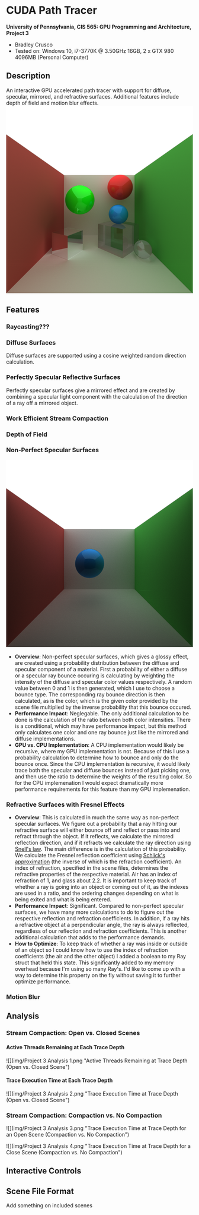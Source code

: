 CUDA Path Tracer
================

**University of Pennsylvania, CIS 565: GPU Programming and Architecture, Project 3**

* Bradley Crusco
* Tested on: Windows 10, i7-3770K @ 3.50GHz 16GB, 2 x GTX 980 4096MB (Personal Computer)

## Description
An interactive GPU accelerated path tracer with support for diffuse, specular, mirrored, and refractive surfaces. Additional features include depth of field and motion blur effects.
![](img/cornell_main_20k.png "Cornell Box")

## Features

### Raycasting???

### Diffuse Surfaces
Diffuse surfaces are supported using a cosine weighted random direction calculation.

### Perfectly Specular Reflective Surfaces
Perfectly specular surfaces give a mirrored effect and are created by combining a specular light component with the calculation of the direction of a ray off a mirrored object.

### Work Efficient Stream Compaction



### Depth of Field

### Non-Perfect Specular Surfaces
![](img/cornell_np_spec.2015-09-26_23-41-17z.5000samp.png "Non-Perfect Specular Surface")

* **Overview**: Non-perfect specular surfaces, which gives a glossy effect, are created using a probability distribution between the diffuse and specular component of a material. First a probability of either a diffuse or a specular ray bounce occuring is calculating by weighting the intensity of the diffuse and specular color values respectively. A random value between 0 and 1 is then generated, which I use to choose a bounce type. The corresponding ray bounce direction is then calculated, as is the color, which is the given color provided by the scene file multiplied by the inverse probability that this bounce occured.
* **Performance Impact**: Neglegable. The only additional calculation to be done is the calculation of the ratio between both color intensities. There is a conditional, which may have performance impact, but this method only calculates one color and one ray bounce just like the mirrored and diffuse implementations.
* **GPU vs. CPU Implementation**: A CPU implementation would likely be recursive, where my GPU implementation is not. Because of this I use a probability calculation to determine how to bounce and only do the bounce once. Since the CPU implementation is recursive, it would likely trace both the specular and diffuse bounces instead of just picking one, and then use the ratio to determine the weights of the resulting color. So for the CPU implemenation I would expect dramatically more performance requirements for this feature than my GPU implemenation.

### Refractive Surfaces with Fresnel Effects
* **Overview**: This is calculated in much the same way as non-perfect specular surfaces. We figure out a probability that a ray hitting our refractive surface will either bounce off and reflect or pass into and refract through the object. If it reflects, we calculate the mirrored reflection direction, and if it refracts we calculate the ray direction using [Snell's law](https://en.wikipedia.org/wiki/Snell%27s_law). The main difference is in the calculation of this probability. We calculate the Fresnel reflection coefficient using [Schlick's approximation](https://en.wikipedia.org/wiki/Schlick%27s_approximation) (the inverse of which is the refraction coefficient). An index of refraction, specified in the scene files, determines the refractive properties of the respective material. Air has an index of refraction of 1, and glass about 2.2. It is important to keep track of whether a ray is going into an object or coming out of it, as the indexes are used in a ratio, and the ordering changes depending on what is being exited and what is being entered.
* **Performance Impact**: Significant. Compared to non-perfect specular surfaces, we have many more calculations to do to figure out the respective reflection and refraction coefficients. In addition, if a ray hits a refractive object at a perpendicular angle, the ray is always reflected, regardless of our reflection and refraction coefficients. This is another additional calculation that adds to the performance demands.
* **How to Optimize**: To keep track of whether a ray was inside or outside of an object so I could know how to use the index of refraction coefficients (the air and the other object) I added a boolean to my Ray struct that held this state. This significantly added to my memory overhead because I'm using so many Ray's. I'd like to come up with a way to determine this property on the fly without saving it to further optimize performance.
### Motion Blur


## Analysis
### Stream Compaction: Open vs. Closed Scenes

#### Active Threads Remaining at Each Trace Depth

![](img/Project 3 Analysis 1.png "Active Threads Remaining at Trace Depth (Open vs. Closed Scene")

#### Trace Execution Time at Each Trace Depth

![](img/Project 3 Analysis 2.png "Trace Execution Time at Trace Depth (Open vs. Closed Scene")

### Stream Compaction: Compaction vs. No Compaction

![](img/Project 3 Analysis 3.png "Trace Execution Time at Trace Depth for an Open Scene (Compaction vs. No Compaction")

![](img/Project 3 Analysis 4.png "Trace Execution Time at Trace Depth for a Close Scene (Compaction vs. No Compaction")

## Interactive Controls

## Scene File Format 
Add something on included scenes
